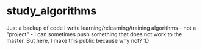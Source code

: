 # study_algorithms
Just a backup of code I write learning/relearning/training algorithms - not a "project" - I can sometimes push something that does not work to the master. But here, I make this public because why not? :D
